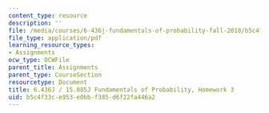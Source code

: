 ```yaml
---
content_type: resource
description: ''
file: /media/courses/6-436j-fundamentals-of-probability-fall-2018/b5c4f33ce953e0bbf385d6f22fa446a2_MIT6_436JF18_hw3.pdf
file_type: application/pdf
learning_resource_types:
- Assignments
ocw_type: OCWFile
parent_title: Assignments
parent_type: CourseSection
resourcetype: Document
title: 6.436J / 15.085J Fundamentals of Probability, Homework 3
uid: b5c4f33c-e953-e0bb-f385-d6f22fa446a2
---
```


